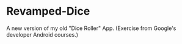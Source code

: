 # Revamped-Dice
A new version of my old "Dice Roller" App. (Exercise from Google's developer Android courses.)
